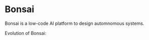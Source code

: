 # Bonsai 

Bonsai is a low-code AI platform to design automnomous systems. 

Evolution of Bonsai:
  
 
 
  
  
 



 




 
  
 
 
  
  
 



 
